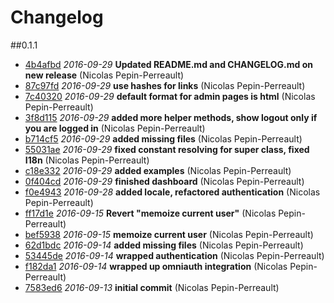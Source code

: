 # Changelog

##0.1.1
- [4b4afbd](https://github.com/offerista/RailsAdmin/commit/4b4afbd) *2016-09-29* __Updated README.md and CHANGELOG.md on new release__ (Nicolas Pepin-Perreault)
- [87c97fd](https://github.com/offerista/RailsAdmin/commit/87c97fd) *2016-09-29* __use hashes for links__ (Nicolas Pepin-Perreault)
- [7c40320](https://github.com/offerista/RailsAdmin/commit/7c40320) *2016-09-29* __default format for admin pages is html__ (Nicolas Pepin-Perreault)
- [3f8d115](https://github.com/offerista/RailsAdmin/commit/3f8d115) *2016-09-29* __added more helper methods, show logout only if you are logged in__ (Nicolas Pepin-Perreault)
- [b714cf5](https://github.com/offerista/RailsAdmin/commit/b714cf5) *2016-09-29* __added missing files__ (Nicolas Pepin-Perreault)
- [55031ae](https://github.com/offerista/RailsAdmin/commit/55031ae) *2016-09-29* __fixed constant resolving for super class, fixed I18n__ (Nicolas Pepin-Perreault)
- [c18e332](https://github.com/offerista/RailsAdmin/commit/c18e332) *2016-09-29* __added examples__ (Nicolas Pepin-Perreault)
- [0f404cd](https://github.com/offerista/RailsAdmin/commit/0f404cd) *2016-09-29* __finished dashboard__ (Nicolas Pepin-Perreault)
- [f0e4943](https://github.com/offerista/RailsAdmin/commit/f0e4943) *2016-09-28* __added locale, refactored authentication__ (Nicolas Pepin-Perreault)
- [ff17d1e](https://github.com/offerista/RailsAdmin/commit/ff17d1e) *2016-09-15* __Revert "memoize current user"__ (Nicolas Pepin-Perreault)
- [bef5938](https://github.com/offerista/RailsAdmin/commit/bef5938) *2016-09-15* __memoize current user__ (Nicolas Pepin-Perreault)
- [62d1bdc](https://github.com/offerista/RailsAdmin/commit/62d1bdc) *2016-09-14* __added missing files__ (Nicolas Pepin-Perreault)
- [53445de](https://github.com/offerista/RailsAdmin/commit/53445de) *2016-09-14* __wrapped authentication__ (Nicolas Pepin-Perreault)
- [f182da1](https://github.com/offerista/RailsAdmin/commit/f182da1) *2016-09-14* __wrapped up omniauth integration__ (Nicolas Pepin-Perreault)
- [7583ed6](https://github.com/offerista/RailsAdmin/commit/7583ed6) *2016-09-13* __initial commit__ (Nicolas Pepin-Perreault)
